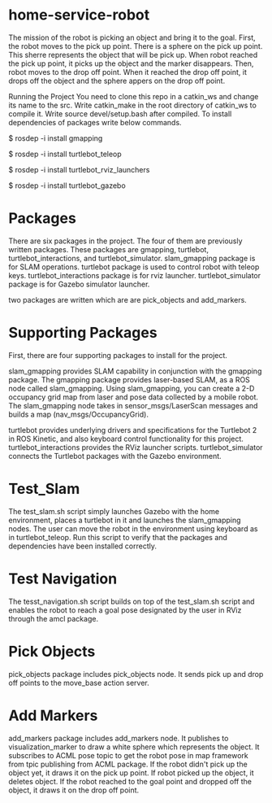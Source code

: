 # home-service-robot
 The mission of the robot is picking an object and bring it to the goal. First, the robot moves to the pick up point. There is a  sphere on the pick up point. This sherre represents the object that will be pick up. When robot reached the pick up point, it picks up the object and the marker disappears. Then, robot moves to the drop off point.
 When it reached the drop off point, it drops off the object and the sphere appers on the drop off point.
 
 
Running the Project
You need to clone this repo in a catkin_ws and change its name to the src. Write catkin_make in the root directory of catkin_ws to compile it. Write source devel/setup.bash after compiled. To install dependencies of packages write below commands.

$ rosdep -i install gmapping

$ rosdep -i install turtlebot_teleop

$ rosdep -i install turtlebot_rviz_launchers

$ rosdep -i install turtlebot_gazebo



# Packages
There are six packages in the project. The four of them are previously written packages. These packages are gmapping, turtlebot, turtlebot_interactions, and turtlebot_simulator. slam_gmapping package is for SLAM operations. turtlebot package is used to control robot with teleop keys. turtlebot_interactions package is for rviz launcher. turtlebot_simulator package is for Gazebo simulator launcher.

two packages are written which are  are pick_objects and add_markers.

# Supporting Packages
First, there are four supporting packages to install for the project.

slam_gmapping provides SLAM capability in conjunction with the gmapping package. The gmapping package provides laser-based SLAM, as a ROS node called slam_gmapping. Using slam_gmapping, you can create a 2-D occupancy grid map from laser and pose data collected by a mobile robot. 
The slam_gmapping node takes in sensor_msgs/LaserScan messages and builds a map (nav_msgs/OccupancyGrid).






turtlebot provides underlying drivers and specifications for the Turtlebot 2 in ROS Kinetic, and also keyboard control functionality for this project.
turtlebot_interactions provides the RViz launcher scripts.
turtlebot_simulator connects the Turtlebot packages with the Gazebo environment.

# Test_Slam 
The test_slam.sh script simply launches Gazebo with the home environment, places a turtlebot in it and launches the slam_gmapping nodes. The user can move the robot in the environment using keyboard as in turtlebot_teleop. Run this script to verify that the packages and dependencies have been installed correctly.

# Test Navigation
The tesst_navigation.sh script builds on top of the test_slam.sh script and enables the robot to reach a goal pose designated by the user in RViz through the amcl package.


# Pick Objects
pick_objects package includes pick_objects node. It sends pick up and drop off points to the move_base action server. 

# Add Markers
add_markers package includes add_markers node. It publishes to visualization_marker to draw a white sphere which represents the object. It subscribes to ACML pose topic to get the robot pose in map framework from tpic publishing from ACML package. If the robot didn't pick up the object yet, it draws it on the pick up point. If robot picked up the object, it deletes object. If the robot reached to the goal point and dropped off the object, it draws it on the drop off point.

